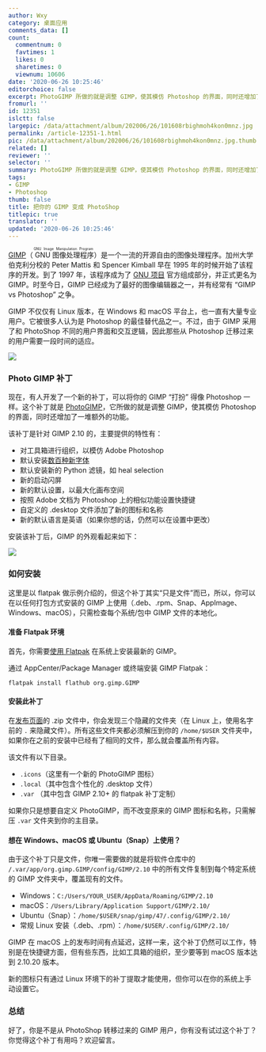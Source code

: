 ```yaml
---
author: Wxy
category: 桌面应用
comments_data: []
count:
  commentnum: 0
  favtimes: 1
  likes: 0
  sharetimes: 0
  viewnum: 10606
date: '2020-06-26 10:25:46'
editorchoice: false
excerpt: PhotoGIMP 所做的就是调整 GIMP，使其模仿 Photoshop 的界面，同时还增加了一堆额外的功能。
fromurl: ''
id: 12351
islctt: false
largepic: /data/attachment/album/202006/26/101608rbighmoh4kon0mnz.jpg
permalink: /article-12351-1.html
pic: /data/attachment/album/202006/26/101608rbighmoh4kon0mnz.jpg.thumb.jpg
related: []
reviewer: ''
selector: ''
summary: PhotoGIMP 所做的就是调整 GIMP，使其模仿 Photoshop 的界面，同时还增加了一堆额外的功能。
tags:
- GIMP
- Photoshop
thumb: false
title: 把你的 GIMP 变成 PhotoShop
titlepic: true
translator: ''
updated: '2020-06-26 10:25:46'
---
```


[GIMP](https://gimp.org/)（<ruby> GNU 图像处理程序 <rt>  GNU Image Manipulation Program </rt></ruby>）是一个一流的开源自由的图像处理程序。加州大学伯克利分校的 Peter Mattis 和 Spencer Kimball 早在 1995 年的时候开始了该程序的开发。到了 1997 年，该程序成为了 [GNU 项目](http://www.gnu.org/) 官方组成部分，并正式更名为 GIMP。时至今日，GIMP 已经成为了最好的图像编辑器之一，并有经常有 “GIMP vs Photoshop” 之争。


GIMP 不仅仅有 Linux 版本，在 Windows 和 macOS 平台上，也一直有大量专业用户。它被很多人认为是 Photoshop 的最佳替代品之一。不过，由于 GIMP 采用了和 PhotoShop 不同的用户界面和交互逻辑，因此那些从 Photoshop 迁移过来的用户需要一段时间的适应。


![](/data/attachment/album/202006/26/101608rbighmoh4kon0mnz.jpg)


### Photo GIMP 补丁


现在，有人开发了一个新的补丁，可以将你的 GIMP “打扮” 得像 Photoshop 一样。这个补丁就是 [PhotoGIMP](https://github.com/Diolinux/PhotoGIMP)，它所做的就是调整 GIMP，使其模仿 Photoshop 的界面，同时还增加了一堆额外的功能。


该补丁是针对 GIMP 2.10 的，主要提供的特性有：


* 对工具箱进行组织，以模仿 Adobe Photoshop
* 默认安装[数百种新字体](https://github.com/Diolinux/PhotoGIMP/blob/master/fonts.txt)
* 默认安装新的 Python 滤镜，如 heal selection
* 新的启动闪屏
* 新的默认设置，以最大化画布空间
* 按照 Adobe 文档为 Photoshop 上的相似功能设置快捷键
* 自定义的 .desktop 文件添加了新的图标和名称
* 新的默认语言是英语（如果你想的话，仍然可以在设置中更改）


安装该补丁后，GIMP 的外观看起来如下：


![](/data/attachment/album/202006/26/095544wyh6lbagv36gebw2.jpg)


### 如何安装


这里是以 flatpak 做示例介绍的，但这个补丁其实“只是文件”而已，所以，你可以在以任何打包方式安装的 GIMP 上使用（.deb、.rpm、Snap、AppImage、Windows、macOS），只需检查每个系统/包中 GIMP 文件的本地化。


#### 准备 Flatpak 环境


首先，你需要[使用 Flatpak](https://flatpak.org/setup/) 在系统上安装最新的 GIMP。


通过 AppCenter/Package Manager 或终端安装 GIMP Flatpak：



```
flatpak install flathub org.gimp.GIMP
```

#### 安装此补丁


在[发布页面](https://github.com/Diolinux/PhotoGIMP/releases)的 .zip 文件中，你会发现三个隐藏的文件夹（在 Linux 上，使用名字前的 `.` 来隐藏文件）。所有这些文件夹都必须解压到你的 `/home/$USER` 文件夹中，如果你在之前的安装中已经有了相同的文件，那么就会覆盖所有内容。


该文件有以下目录。


* `.icons`（这里有一个新的 PhotoGIMP 图标）
* `.local`（其中包含个性化的 .desktop 文件）
* `.var` （其中包含 GIMP 2.10+ 的 flatpak 补丁定制）


如果你只是想要自定义 PhotoGIMP，而不改变原来的 GIMP 图标和名称，只需解压 `.var` 文件夹到你的主目录。


#### 想在 Windows、macOS 或 Ubuntu（Snap）上使用？


由于这个补丁只是文件，你唯一需要做的就是将软件仓库中的 `/.var/app/org.gimp.GIMP/config/GIMP/2.10` 中的所有文件复制到每个特定系统的 GIMP 文件夹中，覆盖现有的文件。


* Windows：`C:/Users/YOUR_USER/AppData/Roaming/GIMP/2.10`
* macOS：`/Users/Library/Application Support/GIMP/2.10/`
* Ubuntu（Snap）：`/home/$USER/snap/gimp/47/.config/GIMP/2.10/`
* 常规 Linux 安装（.deb、.rpm）：`/home/$USER/.config/GIMP/2.10/`


GIMP 在 macOS 上的发布时间有点延迟，这样一来，这个补丁仍然可以工作，特别是在快捷键方面，但有些东西，比如工具箱的组织，至少要等到 macOS 版本达到 2.10.20 版本。


新的图标只有通过 Linux 环境下的补丁提取才能使用，但你可以在你的系统上手动设置它。


### 总结


好了，你是不是从 PhotoShop 转移过来的 GIMP 用户，你有没有试过这个补丁？你觉得这个补丁有用吗？欢迎留言。